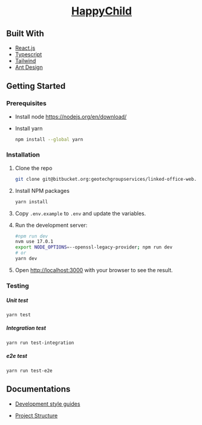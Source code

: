 <p align="center">
  <a href="https://nextjs.org">
    <h1 align="center">HappyChild</h1>
  </a>
</p>

## Built With

- [React.js](https://reactjs.org/)
- [Typescript](https://www.typescriptlang.org/)
- [Tailwind](https://tailwindcss.com/)
- [Ant Design](https://ant.design/)

## Getting Started

### Prerequisites

- Install node
  <https://nodejs.org/en/download/>

- Install yarn

  ```sh
  npm install --global yarn
  ```

### Installation

1. Clone the repo

   ```sh
   git clone git@bitbucket.org:geotechgroupservices/linked-office-web.git
   ```

2. Install NPM packages

   ```sh
   yarn install
   ```

3. Copy `.env.example` to `.env` and update the variables.

4. Run the development server:

   ```bash
   #npm run dev
   nvm use 17.0.1
   export NODE_OPTIONS=--openssl-legacy-provider; npm run dev
   # or
   yarn dev
   ```

5. Open [http://localhost:3000](http://localhost:3000) with your browser to see the result.

### Testing

##### Unit test

```
yarn test
```

##### Integration test

```
yarn run test-integration
```

##### e2e test

```
yarn run test-e2e
```

## Documentations

- [Development style guides](docs/style-guide.md)

- [Project Structure](docs/folder-structure.md)
